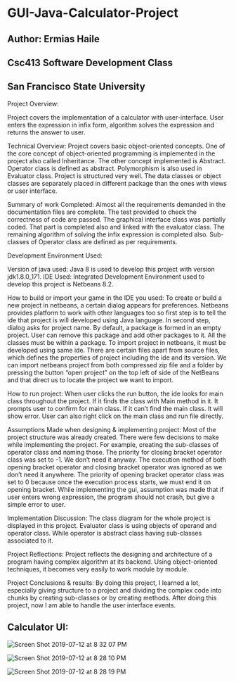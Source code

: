 # GUI-Java-Calculator-Project
## Author: Ermias Haile 
## Csc413 Software Development Class
## San Francisco State University

Project Overview:

Project covers the implementation of a calculator with user-interface. User enters the expression in infix form, algorithm solves the expression and returns the answer to user.

Technical Overview:
Project covers basic object-oriented concepts. One of the core concept of object-oriented programming is implemented in the project also called Inheritance. The other concept implemented is Abstract. Operator class is defined as abstract. Polymorphism is also used in Evaluator class. Project is structured very well. The data classes or object classes are separately placed in different package than the ones with views or user interface.

Summary of work Completed:
Almost all the requirements demanded in the documentation files are complete. The test provided to check the correctness of code are passed. The graphical interface class was partially coded. That part is completed also and linked with the evaluator class. The remaining algorithm of solving the infix expression is completed also. Sub-classes of Operator class are defined as per requirements.

Development Environment Used:

Version of java used:
Java 8 is used to develop this project with version jdk1.8.0_171. IDE Used:
Integrated Development Environment used to develop this project is Netbeans 8.2.

How to build or import your game in the IDE you used:
To create or build a new project in netbeans, a certain dialog appears for preferences. Netbeans provides platform to work with other languages too so first step is to tell the ide that project is will developed using Java language. In second step, dialog asks for project name. By default, a package is formed in an empty project. User can remove this package and add other packages to it. All the classes must be within a package.
To import project in netbeans, it must be developed using same ide. There are certain files apart from source files, which defines the properties of project including the ide and its version. We can import netbeans project from both compressed zip file and a folder by pressing the button “open project” on the top left of side of the NetBeans and that direct us to locate the project we want to import.
   
How to run project:
When user clicks the run button, the ide looks for main class throughout the project. If it finds the class with Main method in it. It prompts user to confirm for main class. If it can’t find the main class. It will show error. User can also right click on the main class and run file directly.

Assumptions Made when designing & implementing project:
Most of the project structure was already created. There were few decisions to make while implementing the project. For example, creating the sub-classes of operator class and naming those. The priority for closing bracket operator class was set to -1. We don’t need it anyway. The execution method of both opening bracket operator and closing bracket operator was ignored as we don’t need it anywhere. The priority of opening bracket operator class was set to 0 because once the execution process starts, we must end it on opening bracket. While implementing the gui, assumption was made that if user enters wrong expression, the program should not crash, but give a simple error to user.

Implementation Discussion:
The class diagram for the whole project is displayed in this project. Evaluator class is using objects of operand and operator class. While operator is abstract class having sub-classes associated to it.

Project Reflections:
Project reflects the designing and architecture of a program having complex algorithm at its backend. Using object-oriented techniques, it becomes very easily to work module by module.

Project Conclusions & results:
By doing this project, I learned a lot, especially giving structure to a project and dividing the complex code into chunks by creating sub-classes or by creating methods. After doing this project, now I am able to handle the user interface events. 

## Calculator UI:

![Screen Shot 2019-07-12 at 8 32 07 PM](https://user-images.githubusercontent.com/47591726/61166560-7d1c0d80-a4e4-11e9-9c42-71d289dd11de.png)

![Screen Shot 2019-07-12 at 8 28 10 PM](https://user-images.githubusercontent.com/47591726/61177255-595cd400-a585-11e9-94a7-ccfbae339439.png)

![Screen Shot 2019-07-12 at 8 28 19 PM](https://user-images.githubusercontent.com/47591726/61177259-5d88f180-a585-11e9-88a0-772dba8fa43f.png)


